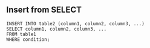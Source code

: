 ## Insert from SELECT

```
INSERT INTO table2 (column1, column2, column3, ...)
SELECT column1, column2, column3, ...
FROM table1
WHERE condition;
```